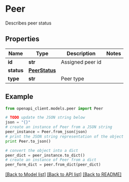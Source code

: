 # Peer

Describes peer status

## Properties
Name | Type | Description | Notes
------------ | ------------- | ------------- | -------------
**id** | **str** | Assigned peer id | 
**status** | [**PeerStatus**](PeerStatus.md) |  | 
**type** | **str** | Peer type | 

## Example

```python
from openapi_client.models.peer import Peer

# TODO update the JSON string below
json = "{}"
# create an instance of Peer from a JSON string
peer_instance = Peer.from_json(json)
# print the JSON string representation of the object
print Peer.to_json()

# convert the object into a dict
peer_dict = peer_instance.to_dict()
# create an instance of Peer from a dict
peer_form_dict = peer.from_dict(peer_dict)
```
[[Back to Model list]](../README.md#documentation-for-models) [[Back to API list]](../README.md#documentation-for-api-endpoints) [[Back to README]](../README.md)



